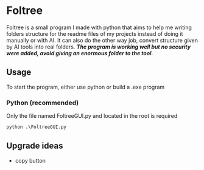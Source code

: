 # Foltree

Foltree is a small program I made with python that aims to help me writing folders structure for the readme files of my projects instead of doing it manually or with AI. It can also do the other way job, convert structure given by AI tools into real folders.
***The program is working well but no security were added, avoid giving an enormous folder to the tool.***

## Usage

To start the program, either use python or build a .exe program

### Python (recommended)
Only the file named FoltreeGUI.py and located in the root is required
```python
python .\FoltreeGUI.py
```

## Upgrade ideas
- copy button